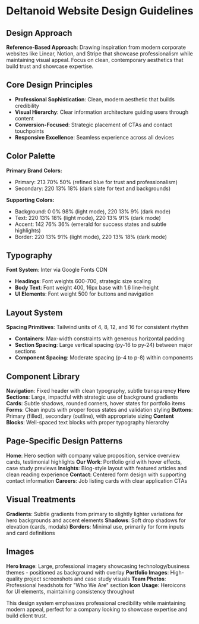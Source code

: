 # Deltanoid Website Design Guidelines

## Design Approach
**Reference-Based Approach**: Drawing inspiration from modern corporate websites like Linear, Notion, and Stripe that showcase professionalism while maintaining visual appeal. Focus on clean, contemporary aesthetics that build trust and showcase expertise.

## Core Design Principles
- **Professional Sophistication**: Clean, modern aesthetic that builds credibility
- **Visual Hierarchy**: Clear information architecture guiding users through content
- **Conversion-Focused**: Strategic placement of CTAs and contact touchpoints
- **Responsive Excellence**: Seamless experience across all devices

## Color Palette
**Primary Brand Colors:**
- Primary: 213 70% 50% (refined blue for trust and professionalism)
- Secondary: 220 13% 18% (dark slate for text and backgrounds)

**Supporting Colors:**
- Background: 0 0% 98% (light mode), 220 13% 9% (dark mode)
- Text: 220 13% 18% (light mode), 220 13% 91% (dark mode)
- Accent: 142 76% 36% (emerald for success states and subtle highlights)
- Border: 220 13% 91% (light mode), 220 13% 18% (dark mode)

## Typography
**Font System**: Inter via Google Fonts CDN
- **Headings**: Font weights 600-700, strategic size scaling
- **Body Text**: Font weight 400, 16px base with 1.6 line-height
- **UI Elements**: Font weight 500 for buttons and navigation

## Layout System
**Spacing Primitives**: Tailwind units of 4, 8, 12, and 16 for consistent rhythm
- **Containers**: Max-width constraints with generous horizontal padding
- **Section Spacing**: Large vertical spacing (py-16 to py-24) between major sections
- **Component Spacing**: Moderate spacing (p-4 to p-8) within components

## Component Library

**Navigation**: Fixed header with clean typography, subtle transparency
**Hero Sections**: Large, impactful with strategic use of background gradients
**Cards**: Subtle shadows, rounded corners, hover states for portfolio items
**Forms**: Clean inputs with proper focus states and validation styling
**Buttons**: Primary (filled), secondary (outline), with appropriate sizing
**Content Blocks**: Well-spaced text blocks with proper typography hierarchy

## Page-Specific Design Patterns

**Home**: Hero section with company value proposition, service overview cards, testimonial highlights
**Our Work**: Portfolio grid with hover effects, case study previews
**Insights**: Blog-style layout with featured articles and clean reading experience
**Contact**: Centered form design with supporting contact information
**Careers**: Job listing cards with clear application CTAs

## Visual Treatments
**Gradients**: Subtle gradients from primary to slightly lighter variations for hero backgrounds and accent elements
**Shadows**: Soft drop shadows for elevation (cards, modals)
**Borders**: Minimal use, primarily for form inputs and card definitions

## Images
**Hero Image**: Large, professional imagery showcasing technology/business themes - positioned as background with overlay
**Portfolio Images**: High-quality project screenshots and case study visuals
**Team Photos**: Professional headshots for "Who We Are" section
**Icon Usage**: Heroicons for UI elements, maintaining consistency throughout

This design system emphasizes professional credibility while maintaining modern appeal, perfect for a company looking to showcase expertise and build client trust.